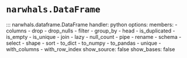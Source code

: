 # `narwhals.DataFrame`

::: narwhals.dataframe.DataFrame
    handler: python
    options:
      members:
        - columns
        - drop
        - drop_nulls
        - filter
        - group_by
        - head
        - is_duplicated
        - is_empty
        - is_unique
        - join
        - lazy
        - null_count
        - pipe
        - rename
        - schema
        - select
        - shape
        - sort
        - to_dict
        - to_numpy
        - to_pandas
        - unique
        - with_columns
        - with_row_index
      show_source: false
      show_bases: false
